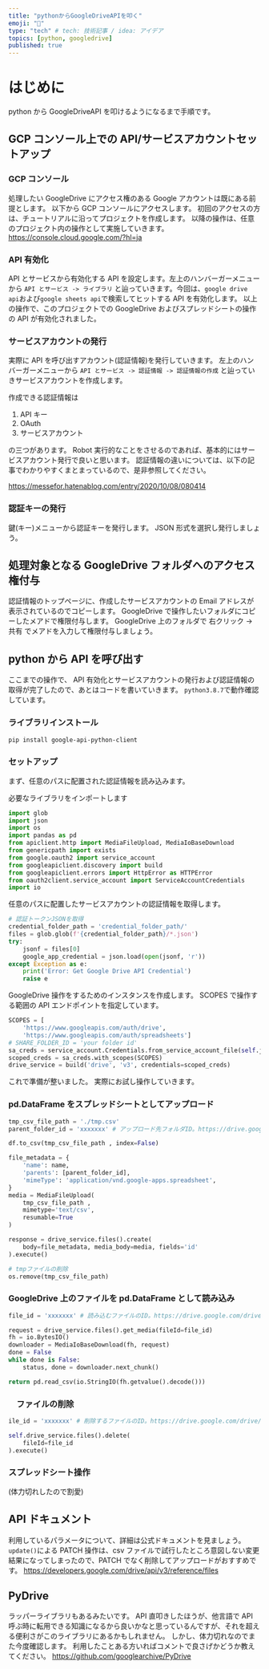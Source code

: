 ```yaml
---
title: "pythonからGoogleDriveAPIを叩く"
emoji: "🐡"
type: "tech" # tech: 技術記事 / idea: アイデア
topics: [python, googledrive]
published: true
---
```


# はじめに

python から GoogleDriveAPI を叩けるようになるまで手順です。

## GCP コンソール上での API/サービスアカウントセットアップ

### GCP コンソール

処理したい GoogleDrive にアクセス権のある Google アカウントは既にある前提とします。
以下から GCP コンソールにアクセスします。
初回のアクセスの方は、チュートリアルに沿ってプロジェクトを作成します。
以降の操作は、任意のプロジェクト内の操作として実施していきます。
https://console.cloud.google.com/?hl=ja

### API 有効化

API とサービスから有効化する API を設定します。左上のハンバーガーメニューから
`API とサービス -> ライブラリ`
と辿っていきます。今回は、`google drive api`および`google sheets api`で検索してヒットする API を有効化します。
以上の操作で、このプロジェクトでの GoogleDrive およびスプレッドシートの操作の API が有効化されました。

### サービスアカウントの発行

実際に API を呼び出すアカウント(認証情報)を発行していきます。
左上のハンバーガーメニューから
`API とサービス -> 認証情報 -> 認証情報の作成`
と辿っていきサービスアカウントを作成します。

作成できる認証情報は

1. API キー
2. OAuth
3. サービスアカウント

の三つがあります。
Robot 実行的なことをさせるのであれば、基本的にはサービスアカウント発行で良いと思います。
認証情報の違いについては、以下の記事でわかりやすくまとまっているので、是非参照してください。

https://messefor.hatenablog.com/entry/2020/10/08/080414

### 認証キーの発行

鍵(キー)メニューから認証キーを発行します。
JSON 形式を選択し発行しましょう。

## 処理対象となる GoogleDrive フォルダへのアクセス権付与

認証情報のトップページに、作成したサービスアカウントの Email アドレスが表示されているのでコピーします。
GoogleDrive で操作したいフォルダにコピーしたメアドで権限付与します。
GoogleDrive 上のフォルダで 右クリック -> 共有 でメアドを入力して権限付与しましょう。

## python から API を呼び出す

ここまでの操作で、 API 有効化とサービスアカウントの発行および認証情報の取得が完了したので、あとはコードを書いていきます。
`python3.8.7`で動作確認しています。

### ライブラリインストール

```bash
pip install google-api-python-client
```

### セットアップ

まず、任意のパスに配置された認証情報を読み込みます。

必要なライブラリをインポートします

```python
import glob
import json
import os
import pandas as pd
from apiclient.http import MediaFileUpload, MediaIoBaseDownload
from genericpath import exists
from google.oauth2 import service_account
from googleapiclient.discovery import build
from googleapiclient.errors import HttpError as HTTPError
from oauth2client.service_account import ServiceAccountCredentials
import io
```

任意のパスに配置したサービスアカウントの認証情報を取得します。

```python
# 認証トークンJSONを取得
credential_folder_path = 'credential_folder_path/'
files = glob.glob(f'{credential_folder_path}/*.json')
try:
    jsonf = files[0]
    google_app_credential = json.load(open(jsonf, 'r'))
except Exception as e:
    print('Error: Get Google Drive API Credential')
    raise e
```

GoogleDrive 操作をするためのインスタンスを作成します。
SCOPES で操作する範囲の API エンドポイントを指定しています。

```python
SCOPES = [
    'https://www.googleapis.com/auth/drive',
    'https://www.googleapis.com/auth/spreadsheets']
# SHARE_FOLDER_ID = 'your folder id'
sa_creds = service_account.Credentials.from_service_account_file(self.jsonf)
scoped_creds = sa_creds.with_scopes(SCOPES)
drive_service = build('drive', 'v3', credentials=scoped_creds)
```

これで準備が整いました。
実際にお試し操作していきます。

### pd.DataFrame をスプレッドシートとしてアップロード

```python
tmp_csv_file_path = './tmp.csv'
parent_folder_id = 'xxxxxxx' # アップロード先フォルダID。https://drive.google.com/drive/folders/xxxxxxxxxx <- ここの部分

df.to_csv(tmp_csv_file_path , index=False)

file_metadata = {
    'name': name,
    'parents': [parent_folder_id],
    'mimeType': 'application/vnd.google-apps.spreadsheet',
}
media = MediaFileUpload(
    tmp_csv_file_path ,
    mimetype='text/csv',
    resumable=True
)

response = drive_service.files().create(
    body=file_metadata, media_body=media, fields='id'
).execute()

# tmpファイルの削除
os.remove(tmp_csv_file_path)
```

### GoogleDrive 上のファイルを pd.DataFrame として読み込み

```python
file_id = 'xxxxxxx' # 読み込むファイルのID。https://drive.google.com/drive/folders/xxxxxxxxxx <- ここの部分

request = drive_service.files().get_media(fileId=file_id)
fh = io.BytesIO()
downloader = MediaIoBaseDownload(fh, request)
done = False
while done is False:
    status, done = downloader.next_chunk()

return pd.read_csv(io.StringIO(fh.getvalue().decode()))
```

### 　ファイルの削除

```python
ile_id = 'xxxxxxx' # 削除するファイルのID。https://drive.google.com/drive/folders/xxxxxxxxxx <- ここの部分

self.drive_service.files().delete(
    fileId=file_id
).execute()
```

### スプレッドシート操作

(体力切れしたので割愛)

## API ドキュメント

利用しているパラメータについて、詳細は公式ドキュメントを見ましょう。
`update()`による PATCH 操作は、csv ファイルで試行したところ意図しない変更結果になってしまったので、PATCH でなく削除してアップロードがおすすめです。
https://developers.google.com/drive/api/v3/reference/files

## PyDrive

ラッパーライブラリもあるみたいです。
API 直叩きしたほうが、他言語で API 呼ぶ時に転用できる知識になるから良いかなと思っているんですが、それを超える便利さがこのライブラリにあるかもしれません。
しかし、体力切れなのでまた今度確認します。
利用したことある方いればコメントで良さげかどうか教えてください。
https://github.com/googlearchive/PyDrive

